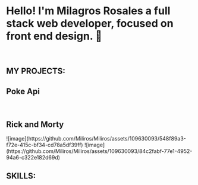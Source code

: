 ### 
<h1>Hello! I'm Milagros Rosales
 a full stack web developer, focused on front end design. 👋</h1>
 <br/>
<h2>MY PROJECTS:</h2>
<h2>Poke Api</h2>
<img src"https://github.com/Miliros/Miliros/assets/109630093/368ef3f2-e74c-4a6f-9f8a-94a666de6521"/ >
<img src"https://github.com/Miliros/Miliros/assets/109630093/cdc6fd2a-4a73-4068-89ff-614a24dd7178"/ >

<h2>Rick and Morty</h2>
![image](https://github.com/Miliros/Miliros/assets/109630093/548f89a3-f72e-415c-bf34-cd78a5df39ff)
![image](https://github.com/Miliros/Miliros/assets/109630093/84c2fabf-77e1-4952-94a6-c322e182d69d)

<h2>SKILLS:</h2>



